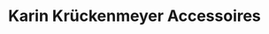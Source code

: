 ---
title: "Karin Krückenmeyer Accessoires"
url: /warendorf/karin-krueckenmeyer-accessoires/
shop: Textil
---